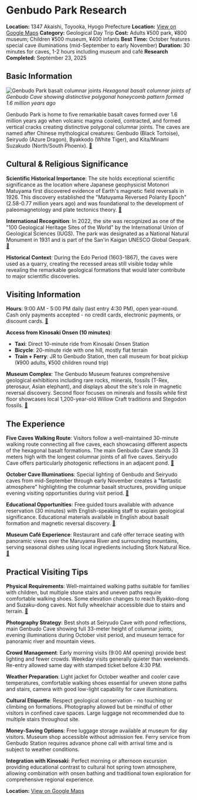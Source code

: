 # Genbudo Park Research

**Location:** 1347 Akaishi, Toyooka, Hyogo Prefecture
**Location:** [View on Google Maps](https://maps.google.com/maps?q=35.5869252,134.8073971)
**Category:** Geological Day Trip
**Cost:** Adults ¥500 park, ¥800 museum; Children ¥500 museum, ¥400 infants
**Best Time:** October features special cave illuminations (mid-September to early November)
**Duration:** 30 minutes for caves, 1-2 hours including museum and café
**Research Completed:** September 23, 2025

## Basic Information

![Genbudo Park basalt columnar joints](https://upload.wikimedia.org/wikipedia/commons/1/10/Genbudo_Park_in_Toyooka_Hyogo.JPG)
*Hexagonal basalt columnar joints of Genbudo Cave showing distinctive polygonal honeycomb pattern formed 1.6 million years ago*

Genbudo Park is home to five remarkable basalt caves formed over 1.6 million years ago when volcanic magma cooled, contracted, and formed vertical cracks creating distinctive polygonal columnar joints. The caves are named after Chinese mythological creatures: Genbudo (Black Tortoise), Seiryudo (Azure Dragon), Byakkodo (White Tiger), and Kita/Minami Suzakudo (North/South Phoenix). [🔗](https://www.atlasobscura.com/places/genbudo-park)

## Cultural & Religious Significance

**Scientific Historical Importance**: The site holds exceptional scientific significance as the location where Japanese geophysicist Motonori Matuyama first discovered evidence of Earth's magnetic field reversals in 1926. This discovery established the "Matuyama Reversed Polarity Epoch" (2.58-0.77 million years ago) and was foundational to the development of paleomagnetology and plate tectonics theory. [🔗](https://iugs-geoheritage.org/geoheritage_sites/genbudo-cave-central-japan/)

**International Recognition**: In 2022, the site was recognized as one of the "100 Geological Heritage Sites of the World" by the International Union of Geological Sciences (IUGS). The park was designated as a National Natural Monument in 1931 and is part of the San'in Kaigan UNESCO Global Geopark. [🔗](https://visitkinosaki.com/things-to-do/genbudo-park/)

**Historical Context**: During the Edo Period (1603-1867), the caves were used as a quarry, creating the recessed areas still visible today while revealing the remarkable geological formations that would later contribute to major scientific discoveries.

## Visiting Information

**Hours**: 9:00 AM - 5:00 PM daily (last entry 4:30 PM), open year-round. Cash only payments accepted - no credit cards, electronic payments, or discount cards. [🔗](https://www.gltjp.com/en/directory/item/14379/)

**Access from Kinosaki Onsen (10 minutes)**:
- **Taxi**: Direct 10-minute ride from Kinosaki Onsen Station
- **Bicycle**: 20-minute ride with one hill, mostly flat terrain
- **Train + Ferry**: JR to Genbudo Station, then call museum for boat pickup (¥900 adults, ¥500 children round trip)

**Museum Complex**: The Genbudo Museum features comprehensive geological exhibitions including rare rocks, minerals, fossils (T-Rex, pterosaur, Asian elephant), and displays about the site's role in magnetic reversal discovery. Second floor focuses on minerals and fossils while first floor showcases local 1,200-year-old Willow Craft traditions and Stegodon fossils. [🔗](https://visitkinosaki.com/things-to-do/genbudo-museum/)

## The Experience

**Five Caves Walking Route**: Visitors follow a well-maintained 30-minute walking route connecting all five caves, each showcasing different aspects of the hexagonal basalt formations. The main Genbudo Cave stands 33 meters high with the longest columnar joints of all five caves. Seiryudo Cave offers particularly photogenic reflections in an adjacent pond. [🔗](https://www.tofugu.com/travel/genbudo-basalt-caves/)

**October Cave Illuminations**: Special lighting of Genbudo and Seiryudo caves from mid-September through early November creates a "fantastic atmosphere" highlighting the columnar basalt structures, providing unique evening visiting opportunities during visit period. [🔗](https://sanin-geo.jp/english/gallery/genbudo-park/)

**Educational Opportunities**: Free guided tours available with advance reservation (30 minutes) with English-speaking staff to explain geological significance. Educational materials available in English about basalt formation and magnetic reversal discovery. [🔗](https://wanderlog.com/place/details/1119105/genbudo-park)

**Museum Café Experience**: Restaurant and café offer terrace seating with panoramic views over the Maruyama River and surrounding mountains, serving seasonal dishes using local ingredients including Stork Natural Rice. [🔗](https://visitkinosaki.com/things-to-do/genbudo-museum/)

## Practical Visiting Tips

**Physical Requirements**: Well-maintained walking paths suitable for families with children, but multiple stone stairs and uneven paths require comfortable walking shoes. Some elevation changes to reach Byakko-dong and Suzaku-dong caves. Not fully wheelchair accessible due to stairs and terrain. [🔗](https://www.gltjp.com/en/directory/item/14379/)

**Photography Strategy**: Best shots at Seiryudo Cave with pond reflections, main Genbudo Cave showing full 33-meter height of columnar joints, evening illuminations during October visit period, and museum terrace for panoramic river and mountain views.

**Crowd Management**: Early morning visits (9:00 AM opening) provide best lighting and fewer crowds. Weekday visits generally quieter than weekends. Re-entry allowed same day with stamped ticket before 4:30 PM.

**Weather Preparation**: Light jacket for October weather and cooler cave temperatures, comfortable walking shoes essential for uneven stone paths and stairs, camera with good low-light capability for cave illuminations.

**Cultural Etiquette**: Respect geological conservation - no touching or climbing on formations. Photography allowed but be mindful of other visitors in confined cave spaces. Large luggage not recommended due to multiple stairs throughout site.

**Money-Saving Options**: Free luggage storage available at museum for day visitors. Museum shop accessible without admission fee. Ferry service from Genbudo Station requires advance phone call with arrival time and is subject to weather conditions.

**Integration with Kinosaki**: Perfect morning or afternoon excursion providing educational contrast to cultural hot spring town atmosphere, allowing combination with onsen bathing and traditional town exploration for comprehensive regional experience.

**Location:** [View on Google Maps](https://maps.google.com/?q=35.42,134.75)

